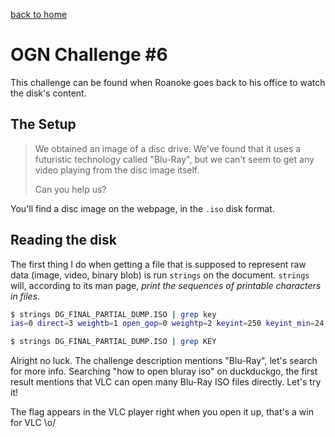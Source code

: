 [back to home](./index.html)

# OGN Challenge #6

This challenge can be found when Roanoke goes back to his office to watch the disk's content.

## The Setup

> We obtained an image of a disc drive. We've found that it uses a futuristic technology called "Blu-Ray", but we can't seem to get any video playing from the disc image itself.
> 
> Can you help us?

You'll find a disc image on the webpage, in the `.iso` disk format.

## Reading the disk

The first thing I do when getting a file that is supposed to represent raw data (image, video, binary blob) is run `strings` on the document. `strings` will, according to its man page, *print the sequences of printable characters in files*.

```bash
$ strings DG_FINAL_PARTIAL_DUMP.ISO | grep key
ias=0 direct=3 weightb=1 open_gop=0 weightp=2 keyint=250 keyint_min=24 scenecut=40 intra_refresh=0 rc_lookahead=50 rc=crf mbtree=1 crf=20.0 qcomp=0.60 qpmin=0 qpmax=69 qpstep=4 ip_rati

$ strings DG_FINAL_PARTIAL_DUMP.ISO | grep KEY

```

Alright no luck. The challenge description mentions "Blu-Ray", let's search for more info. Searching "how to open bluray iso" on duckduckgo, the first result mentions that VLC can open many Blu-Ray ISO files directly. Let's try it!

The flag appears in the VLC player right when you open it up, that's a win for VLC \o/